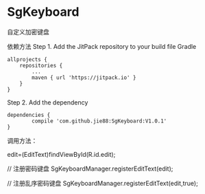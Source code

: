 # SgKeyboard
自定义加密键盘

依赖方法
Step 1. Add the JitPack repository to your build file
Gradle

	allprojects {
		repositories {
			...
			maven { url 'https://jitpack.io' }
		}
	}

Step 2. Add the dependency

	dependencies {
	        compile 'com.github.jie88:SgKeyboard:V1.0.1'
	}

调用方法：


edit=(EditText)findViewById(R.id.edit);

// 注册密码键盘
    SgKeyboardManager.registerEditText(edit);

  // 注册乱序密码键盘
    SgKeyboardManager.registerEditText(edit,true);
